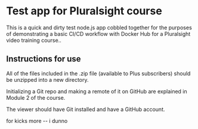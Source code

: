 # Test app for Pluralsight course

This is a quick and dirty test node.js app cobbled together for the purposes of demonstrating a basic CI/CD workflow with Docker Hub for a Pluralsight video training course..

## Instructions for use

All of the files included in the .zip file (available to Plus subscribers) should be unzipped into a new directory.

Initializing a Git repo and making a remote of it on GitHub are explained in Module 2 of the course.

The viewer should have Git installed and have a GitHub account.

for kicks more -- i dunno 
